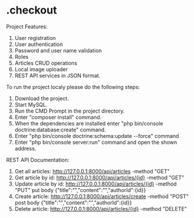 .checkout
=========

Project Features:
1. User registration
2. User authentication
3. Password and user name validation
4. Roles
5. Articles CRUD operations
6. Local image uploader
7. REST API services in JSON format.

To run the project localy please do the following steps:
1. Download the project.
2. Start MySQL.
3. Run the CMD Prompt in the project directory.
4. Enter "composer install" command.
5. When the dependencies are installed enter "php bin/console doctrine:database:create" command.
6. Enter "php bin/console doctrine:schema:update --force" command
7. Enter "php bin/console server:run" command and open the shown address.

REST API Documentation:
1. Get all articles: http://127.0.0.1:8000/api/articles  -method "GET"
2. Get article by id: http://127.0.0.1:8000/api/articles/{id}  -method "GET"
3. Update article by id: http://127.0.0.1:8000/api/articles/{id}  -method "PUT" put body {"title":"","content":"","authorId":{id}}
4. Create article: http://127.0.0.1:8000/api/articles/create  -method "POST"  post body {"title":"","content":"","authorId":{id}}
5. Delete article: http://127.0.0.1:8000/api/articles/{id}  -method "DELETE"
